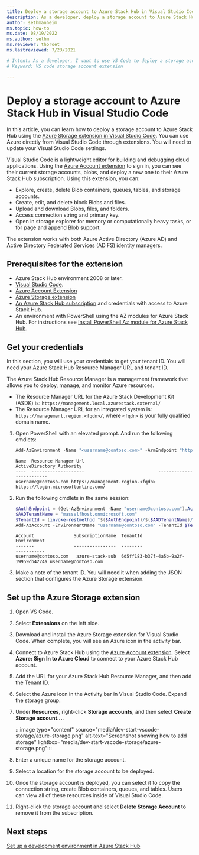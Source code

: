 ```yaml
---
title: Deploy a storage account to Azure Stack Hub in Visual Studio Code
description: As a developer, deploy a storage account to Azure Stack Hub in Visual Studio Code
author: sethmanheim
ms.topic: how-to
ms.date: 08/19/2022
ms.author: sethm
ms.reviewer: thoroet
ms.lastreviewed: 7/23/2021

# Intent: As a developer, I want to use VS Code to deploy a storage account to Azure Stack Hub.
# Keyword: VS code storage account extension

---
```


# Deploy a storage account to Azure Stack Hub in Visual Studio Code

In this article, you can learn how to deploy a storage account to Azure Stack Hub using the [Azure Storage extension in Visual Studio Code](https://marketplace.visualstudio.com/items?itemName=ms-azuretools.vscode-azurestorage). You can use Azure directly from Visual Studio Code through extensions. You will need to update your Visual Studio Code settings.

Visual Studio Code is a lightweight editor for building and debugging cloud applications. Using the [Azure Account extension](azure-stack-dev-start-vscode-azure.md) to sign in, you can see their current storage accounts, blobs, and deploy a new one to their Azure Stack Hub subscription. Using this extension, you can:

- Explore, create, delete Blob containers, queues, tables, and storage accounts.
- Create, edit, and delete block Blobs and files.
- Upload and download Blobs, files, and folders.
- Access connection string and primary key.
- Open in storage explorer for memory or computationally heavy tasks, or for page and append Blob support.

The extension works with both Azure Active Directory (Azure AD) and Active Directory Federated Services (AD FS) identity managers.

## Prerequisites for the extension

- Azure Stack Hub environment 2008 or later.
- [Visual Studio Code](https://code.visualstudio.com/).
- [Azure Account Extension](https://github.com/Microsoft/vscode-azure-account)
- [Azure Storage extension](https://marketplace.visualstudio.com/items?itemName=ms-azuretools.vscode-azurestorage)
- [An Azure Stack Hub subscription](https://azure.microsoft.com/overview/azure-stack/)
    and credentials with access to Azure Stack Hub.
- An environment with PowerShell using the AZ modules for Azure Stack Hub. For 
    instructions see [Install PowerShell Az module for Azure Stack Hub](../operator/powershell-install-az-module.md?bc=%2fazure-stack%2fbreadcrumb%2ftoc.json%3fview%3dazs-2008&toc=%2fazure-stack%2fuser%2ftoc.json%3fview%3dazs-2008&preserve-view=true).

## Get your credentials

In this section, you will use your credentials to get your tenant ID. You will need your Azure Stack Hub Resource Manager URL and tenant ID.

The Azure Stack Hub Resource Manager is a management framework that allows you to deploy, manage, and monitor Azure resources.

- The Resource Manager URL for the Azure Stack Development Kit (ASDK) is: `https://management.local.azurestack.external/` 
- The Resource Manager URL for an integrated system is: `https://management.region.<fqdn>/`, where `<fqdn>` is your fully qualified domain name.

1. Open PowerShell with an elevated prompt. And run the following cmdlets:

   ```powershell
   Add-AzEnvironment -Name "<username@contoso.com>" -ArmEndpoint "https://management.region.<fqdn>"
   ```

   ```Output
   Name  Resource Manager Url                            ActiveDirectory Authority
   ----  --------------------                            -------------------------
   username@contoso.com https://management.region.<fqdn> https://login.microsoftonline.com/
   ```

2. Run the following cmdlets in the same session:

   ```powershell
   $AuthEndpoint = (Get-AzEnvironment -Name "username@contoso.com").ActiveDirectoryAuthority.TrimEnd('/')
   $AADTenantName = "masselfhost.onmicrosoft.com"
   $TenantId = (invoke-restmethod "$($AuthEndpoint)/$($AADTenantName)/.well-known/openid-configuration").issuer.TrimEnd('/').Split('/')[-1]
   Add-AzAccount -EnvironmentName "username@contoso.com" -TenantId $TenantId
   ```

   ```Output
   Account               SubscriptionName  TenantId                             Environment
   -------               ----------------  --------                             -----------
   username@contoso.com   azure-stack-sub  6d5ff183-b37f-4a5b-9a2f-19959cb4224a username@contoso.com
   ```

3. Make a note of the tenant ID. You will need it when adding the JSON section that configures the Azure Storage extension.

## Set up the Azure Storage extension

1. Open VS Code.

1. Select **Extensions** on the left side.

1. Download and install the Azure Storage extension for Visual Studio Code. When complete, you will see an Azure icon in the activity bar.

1. Connect to Azure Stack Hub using the [Azure Account extension](azure-stack-dev-start-vscode-azure.md). Select **Azure: Sign In to Azure Cloud** to connect to your Azure Stack Hub account.

1. Add the URL for your Azure Stack Hub Resource Manager, and then add the Tenant ID.

1. Select the Azure icon in the Activity bar in Visual Studio Code. Expand the storage group.

1. Under **Resources**, right-click **Storage accounts**, and then select **Create Storage account...**.

   :::image type="content" source="media/dev-start-vscode-storage/azure-storage.png" alt-text="Screenshot showing how to add storage" lightbox="media/dev-start-vscode-storage/azure-storage.png":::

1. Enter a unique name for the storage account.

1. Select a location for the storage account to be deployed.

1. Once the storage account is deployed, you can select it to copy the connection string, create Blob containers, queues, and tables. Users can view all of these resources inside of Visual Studio Code.

1. Right-click the storage account and select **Delete Storage Account** to remove it from the subscription.

## Next steps

[Set up a development environment in Azure Stack Hub](azure-stack-dev-start.md)
